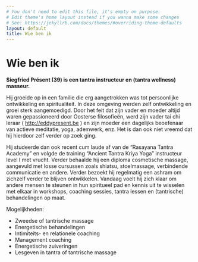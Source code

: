 ```yaml
---
# You don't need to edit this file, it's empty on purpose.
# Edit theme's home layout instead if you wanna make some changes
# See: https://jekyllrb.com/docs/themes/#overriding-theme-defaults
layout: default
title: Wie ben ik
---
```

# Wie ben ik


__Siegfried Présent (39) is een tantra instructeur en (tantra wellness) masseur.__ 


Hij groeide op in een familie die erg aangetrokken was tot persoonlijke ontwikkeling en spiritualiteit. In deze omgeving werden zelf ontwikkeling en groei sterk aangemoedigd. Door het feit dat zijn vader en moeder altijd waren gepassioneerd door Oosterse filosofieën, werd zijn vader tai chi leraar ( http://eddypresent.be ) en zijn moeder een dagelijks beoefenaar van actieve meditatie, yoga, ademwerk, enz. Het is dan ook niet vreemd dat hij hierdoor zelf verder op zoek ging. 


Hij studeerde dan ook recent cum laude af van de “Rasayana Tantra Academy” en volgde de training “Ancient Tantra Kriya Yoga” instructeur level I met vrucht. Verder behaalde hij een diploma cosmetische massage, aangevuld met losse cursussen zoals shiatsu, stoelmassage, verbindende communicatie en andere. Verder bezoekt hij regelmatig een ashram om zichzelf verder te blijven ontwikkelen. Vandaag voelt hij zich klaar om andere mensen te steunen in hun spiritueel pad en kennis uit te wisselen met elkaar in workshops, coaching sessies, tantra lessen en (tantrische) behandelingen op maat. 


Mogelijkheden:

* Zweedse of tantrische massage
* Energetische behandelingen
* Intimiteits- en relationele coaching
* Management coaching
* Energetische zuiveringen
* Lesgeven in tantra of tantrische massage


